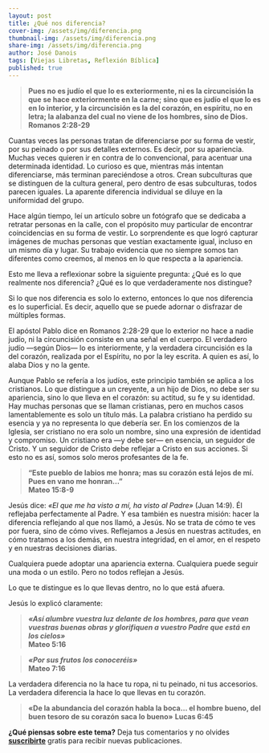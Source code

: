 ```yaml
---
layout: post
title: ¿Qué nos diferencia?
cover-img: /assets/img/diferencia.png
thumbnail-img: /assets/img/diferencia.png
share-img: /assets/img/diferencia.png
author: José Danois
tags: [Viejas Libretas, Reflexión Bíblica]
published: true
---
```

> **Pues no es judío el que lo es exteriormente, ni es la circuncisión la que se hace exteriormente en la carne; sino que es judío el que lo es en lo interior, y la circuncisión es la del corazón, en espíritu, no en letra; la alabanza del cual no viene de los hombres, sino de Dios. Romanos 2:28-29**

Cuantas veces las personas tratan de diferenciarse por su forma de vestir, por su peinado o por sus detalles externos. Es decir, por su apariencia. Muchas veces quieren ir en contra de lo convencional, para acentuar una determinada identidad. Lo curioso es que, mientras más intentan diferenciarse, más terminan pareciéndose a otros. Crean subculturas que se distinguen de la cultura general, pero dentro de esas subculturas, todos parecen iguales. La aparente diferencia individual se diluye en la uniformidad del grupo.

Hace algún tiempo, leí un artículo sobre un fotógrafo que se dedicaba a retratar personas en la calle, con el propósito muy particular de encontrar coincidencias en su forma de vestir. Lo sorprendente es que logró capturar imágenes de muchas personas que vestían exactamente igual, incluso en un mismo día y lugar. Su trabajo evidencia que no siempre somos tan diferentes como creemos, al menos en lo que respecta a la apariencia.

Esto me lleva a reflexionar sobre la siguiente pregunta: ¿Qué es lo que realmente nos diferencia? ¿Qué es lo que verdaderamente nos distingue?

Si lo que nos diferencia es solo lo externo, entonces lo que nos diferencia es lo superficial. Es decir, aquello que se puede adornar o disfrazar de múltiples formas.

El apóstol Pablo dice en Romanos 2:28-29 que lo exterior no hace a nadie judío, ni la circuncisión consiste en una señal en el cuerpo. El verdadero judío —según Dios— lo es interiormente, y la verdadera circuncisión es la del corazón, realizada por el Espíritu, no por la ley escrita. A quien es así, lo alaba Dios y no la gente.

Aunque Pablo se refería a los judíos, este principio también se aplica a los cristianos. Lo que distingue a un creyente, a un hijo de Dios, no debe ser su apariencia, sino lo que lleva en el corazón: su actitud, su fe y su identidad. Hay muchas personas que se llaman cristianas, pero en muchos casos lamentablemente es solo un título más. La palabra cristiano ha perdido su esencia y ya no representa lo que debería ser. En los comienzos de la Iglesia, ser cristiano no era solo un nombre, sino una expresión de identidad y compromiso. Un cristiano era —y debe ser— en esencia, un seguidor de Cristo. Y un seguidor de Cristo debe reflejar a Cristo en sus acciones. Si esto no es así, somos solo meros profesantes de la fe.

> **“Este pueblo de labios me honra; mas su corazón está lejos de mí. Pues en vano me honran…”**  
> **Mateo 15:8-9**

Jesús dice: _«El que me ha visto a mí, ha visto al Padre»_ (Juan 14:9). Él reflejaba perfectamente al Padre. Y esa también es nuestra misión: hacer la diferencia reflejando al que nos llamó, a Jesús. No se trata de cómo te ves por fuera, sino de cómo vives. Reflejamos a Jesús en nuestras actitudes, en cómo tratamos a los demás, en nuestra integridad, en el amor, en el respeto y en nuestras decisiones diarias.

Cualquiera puede adoptar una apariencia externa. Cualquiera puede seguir una moda o un estilo. Pero no todos reflejan a Jesús.

Lo que te distingue es lo que llevas dentro, no lo que está afuera.

Jesús lo explicó claramente:

> _**«Así alumbre vuestra luz delante de los hombres, para que vean vuestras buenas obras y glorifiquen a vuestro Padre que está en los cielos»**_  
> **Mateo 5:16**

> _**«Por sus frutos los conoceréis»**_  
> **Mateo 7:16**

La verdadera diferencia no la hace tu ropa, ni tu peinado, ni tus accesorios. La verdadera diferencia la hace lo que llevas en tu corazón.

> **«De la abundancia del corazón habla la boca… el hombre bueno, del buen tesoro de su corazón saca lo bueno»**  **Lucas 6:45**

**¿Qué piensas sobre este tema?** Deja tus comentarios y no olvides **[suscribirte](https://www.feedio.co/@jdanois)** gratis para recibir nuevas publicaciones.
<!--stackedit_data:
eyJoaXN0b3J5IjpbMTYyMjcxNzMyXX0=
-->